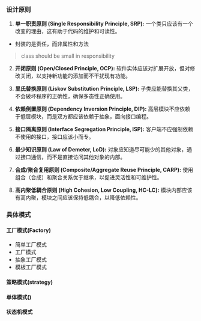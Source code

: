 ### 设计原则
1. **单一职责原则 (Single Responsibility Principle, SRP):** 一个类只应该有一个改变的理由，这有助于代码的维护和可读性。
- 封装的是责任，而非属性和方法
> class should be small in responsibility
    
2. **开闭原则 (Open/Closed Principle, OCP):** 软件实体应该对扩展开放，但对修改关闭，以支持新功能的添加而不干扰现有功能。
    
3. **里氏替换原则 (Liskov Substitution Principle, LSP):** 子类应能替换其父类，不会破坏程序的正确性，确保多态性正确使用。
    
4. **依赖倒置原则 (Dependency Inversion Principle, DIP):** 高层模块不应依赖于低层模块，而是双方都应该依赖于抽象，面向接口编程。
    
5. **接口隔离原则 (Interface Segregation Principle, ISP):** 客户端不应强制依赖不使用的接口，接口应该小而专。
    
6. **最少知识原则 (Law of Demeter, LoD):** 对象应知道尽可能少的其他对象，通过接口通信，而不是直接访问其他对象的内部。
    
7. **合成/聚合复用原则 (Composite/Aggregate Reuse Principle, CARP):** 使用组合（合成）和聚合关系优于继承，以促进灵活性和可维护性。
    
8. **高内聚低耦合原则 (High Cohesion, Low Coupling, HC-LC):** 模块内部应该有高内聚，模块之间应该保持低耦合，以降低依赖性。
### 具体模式

#### 工厂模式(Factory)
- 简单工厂模式
- 工厂模式
- 抽象工厂模式
- 模板工厂模式
#### 策略模式(strategy)

#### 单体模式()

#### 状态机模式